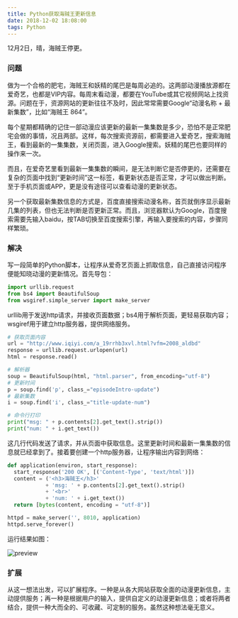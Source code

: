 ```yaml
---
title: Python获取海贼王更新信息
date: 2018-12-02 18:08:00
tags: Python
---
```


12月2日，晴，海贼王停更。

### 问题

做为一个合格的肥宅，海贼王和妖精的尾巴是每周必追的。这两部动漫播放源都在爱奇艺，也都是VIP内容。每周末看动漫，都要在YouTube或其它视频网站上找资源。问题在于，资源网站的更新往往不及时，因此常常需要Google“动漫名称 + 最新集数”，比如“海贼王 864”。

每个星期都精确的记住一部动漫应该更新的最新一集集数是多少，恐怕不是正常肥宅会做的事情，况且两部。这样，每次搜索资源前，都需要进入爱奇艺，搜索海贼王，看到最新的一集集数，关闭页面，进入Google搜索。妖精的尾巴也要同样的操作来一次。

而且，在爱奇艺里看到最新一集集数的瞬间，是无法判断它是否停更的，还需要在复杂的页面中找到“更新时间”这一标签，看更新状态是否正常，才可以做出判断。至于手机页面或APP，更是没有途径可以查看动漫的更新状态。

另一个获取最新集数信息的方式是，百度直接搜索动漫名称，首页就倒序显示最新几集的列表，但也无法判断是否更新正常。而且，浏览器默认为Google，百度搜索需要先输入baidu，按TAB切换至百度搜索引擎，再输入要搜索的内容，步骤同样繁琐。

### 解决

写一段简单的Python脚本，让程序从爱奇艺页面上抓取信息，自己直接访问程序便能知晓动漫的更新情况。首先导包：

```python
import urllib.request
from bs4 import BeautifulSoup
from wsgiref.simple_server import make_server
```

urllib用于发送http请求，并接收页面数据；bs4用于解析页面，更轻易获取内容；wsgiref用于建立http服务器，提供网络服务。

```python
# 获取页面内容
url = "http://www.iqiyi.com/a_19rrhb3xvl.html?vfm=2008_aldbd"
response = urllib.request.urlopen(url)
html = response.read()

# 解析器
soup = BeautifulSoup(html, "html.parser", from_encoding="utf-8")
# 更新时间
p = soup.find('p', class_="episodeIntro-update")
# 最新集数
i = soup.find('i', class_="title-update-num")

# 命令行打印
print("msg: " + p.contents[2].get_text().strip())
print("num: " + i.get_text())
```

这几行代码发送了请求，并从页面中获取信息。这里更新时间和最新一集集数的信息就已经拿到了。接着要创建一个http服务器，让程序输出内容到网络：

```python
def application(environ, start_response):
  start_response('200 OK', [('Content-Type', 'text/html')])
  content = ('<h3>海贼王</h3>'
            + 'msg: ' + p.contents[2].get_text().strip() 
            + '<br>'
            + 'num: ' + i.get_text())
  return [bytes(content, encoding = "utf-8")]

httpd = make_server('', 8010, application) 
httpd.serve_forever()
```

运行结果如图：

![preview](preview.png)

### 扩展

从这一想法出发，可以扩展程序。一种是从各大网站获取全面的动漫更新信息，主动提供服务；再一种是根据用户的输入，提供自定义的动漫更新信息；或者将两者结合，提供一种大而全的、可收藏、可定制的服务。虽然这种想法毫无意义。
